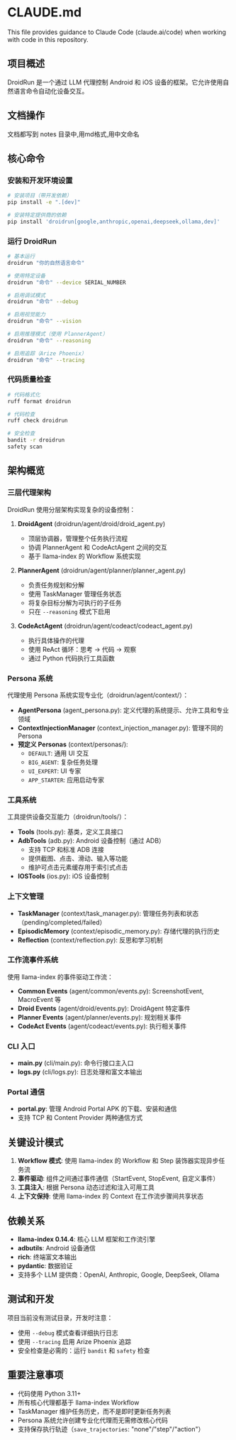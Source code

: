 # CLAUDE.md

This file provides guidance to Claude Code (claude.ai/code) when working with code in this repository.

## 项目概述

DroidRun 是一个通过 LLM 代理控制 Android 和 iOS 设备的框架。它允许使用自然语言命令自动化设备交互。

## 文档操作
文档都写到 notes 目录中,用md格式,用中文命名

## 核心命令

### 安装和开发环境设置
```bash
# 安装项目（带开发依赖）
pip install -e ".[dev]"

# 安装特定提供商的依赖
pip install 'droidrun[google,anthropic,openai,deepseek,ollama,dev]'
```

### 运行 DroidRun
```bash
# 基本运行
droidrun "你的自然语言命令"

# 使用特定设备
droidrun "命令" --device SERIAL_NUMBER

# 启用调试模式
droidrun "命令" --debug

# 启用视觉能力
droidrun "命令" --vision

# 启用推理模式（使用 PlannerAgent）
droidrun "命令" --reasoning

# 启用追踪（Arize Phoenix）
droidrun "命令" --tracing
```

### 代码质量检查
```bash
# 代码格式化
ruff format droidrun

# 代码检查
ruff check droidrun

# 安全检查
bandit -r droidrun
safety scan
```

## 架构概览

### 三层代理架构

DroidRun 使用分层架构实现复杂的设备控制：

1. **DroidAgent** (droidrun/agent/droid/droid_agent.py)
   - 顶层协调器，管理整个任务执行流程
   - 协调 PlannerAgent 和 CodeActAgent 之间的交互
   - 基于 llama-index 的 Workflow 系统实现

2. **PlannerAgent** (droidrun/agent/planner/planner_agent.py)
   - 负责任务规划和分解
   - 使用 TaskManager 管理任务状态
   - 将复杂目标分解为可执行的子任务
   - 只在 `--reasoning` 模式下启用

3. **CodeActAgent** (droidrun/agent/codeact/codeact_agent.py)
   - 执行具体操作的代理
   - 使用 ReAct 循环：思考 -> 代码 -> 观察
   - 通过 Python 代码执行工具函数

### Persona 系统

代理使用 Persona 系统实现专业化（droidrun/agent/context/）：

- **AgentPersona** (agent_persona.py): 定义代理的系统提示、允许工具和专业领域
- **ContextInjectionManager** (context_injection_manager.py): 管理不同的 Persona
- **预定义 Personas** (context/personas/):
  - `DEFAULT`: 通用 UI 交互
  - `BIG_AGENT`: 复杂任务处理
  - `UI_EXPERT`: UI 专家
  - `APP_STARTER`: 应用启动专家

### 工具系统

工具提供设备交互能力（droidrun/tools/）：

- **Tools** (tools.py): 基类，定义工具接口
- **AdbTools** (adb.py): Android 设备控制（通过 ADB）
  - 支持 TCP 和标准 ADB 连接
  - 提供截图、点击、滑动、输入等功能
  - 维护可点击元素缓存用于索引式点击
- **IOSTools** (ios.py): iOS 设备控制

### 上下文管理

- **TaskManager** (context/task_manager.py): 管理任务列表和状态（pending/completed/failed）
- **EpisodicMemory** (context/episodic_memory.py): 存储代理的执行历史
- **Reflection** (context/reflection.py): 反思和学习机制

### 工作流事件系统

使用 llama-index 的事件驱动工作流：
- **Common Events** (agent/common/events.py): ScreenshotEvent, MacroEvent 等
- **Droid Events** (agent/droid/events.py): DroidAgent 特定事件
- **Planner Events** (agent/planner/events.py): 规划相关事件
- **CodeAct Events** (agent/codeact/events.py): 执行相关事件

### CLI 入口

- **main.py** (cli/main.py): 命令行接口主入口
- **logs.py** (cli/logs.py): 日志处理和富文本输出

### Portal 通信

- **portal.py**: 管理 Android Portal APK 的下载、安装和通信
- 支持 TCP 和 Content Provider 两种通信方式

## 关键设计模式

1. **Workflow 模式**: 使用 llama-index 的 Workflow 和 Step 装饰器实现异步任务流
2. **事件驱动**: 组件之间通过事件通信（StartEvent, StopEvent, 自定义事件）
3. **工具注入**: 根据 Persona 动态过滤和注入可用工具
4. **上下文保持**: 使用 llama-index 的 Context 在工作流步骤间共享状态

## 依赖关系

- **llama-index 0.14.4**: 核心 LLM 框架和工作流引擎
- **adbutils**: Android 设备通信
- **rich**: 终端富文本输出
- **pydantic**: 数据验证
- 支持多个 LLM 提供商：OpenAI, Anthropic, Google, DeepSeek, Ollama

## 测试和开发

项目当前没有测试目录，开发时注意：
- 使用 `--debug` 模式查看详细执行日志
- 使用 `--tracing` 启用 Arize Phoenix 追踪
- 安全检查是必需的：运行 `bandit` 和 `safety` 检查

## 重要注意事项

- 代码使用 Python 3.11+
- 所有核心代理都基于 llama-index Workflow
- TaskManager 维护任务历史，而不是即时更新任务列表
- Persona 系统允许创建专业化代理而无需修改核心代码
- 支持保存执行轨迹（`save_trajectories`: "none"/"step"/"action"）
